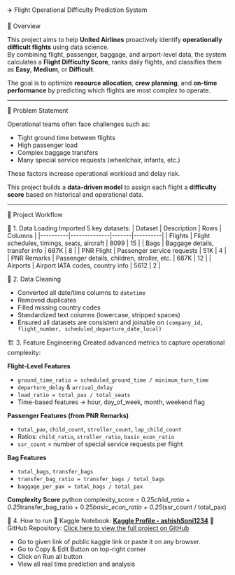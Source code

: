  ✈️ Flight Operational Difficulty Prediction System

📘 Overview

This project aims to help **United Airlines** proactively identify **operationally difficult flights** using data science.  
By combining flight, passenger, baggage, and airport-level data, the system calculates a **Flight Difficulty Score**, ranks daily flights, and classifies them as **Easy**, **Medium**, or **Difficult**.

The goal is to optimize **resource allocation**, **crew planning**, and **on-time performance** by predicting which flights are most complex to operate.

---

🧠 Problem Statement

Operational teams often face challenges such as:
- Tight ground time between flights  
- High passenger load  
- Complex baggage transfers  
- Many special service requests (wheelchair, infants, etc.)

These factors increase operational workload and delay risk.

This project builds a **data-driven model** to assign each flight a **difficulty score** based on historical and operational data.

---

🚀 Project Workflow

 🧩 1. Data Loading
Imported 5 key datasets:
| Dataset | Description | Rows | Columns |
|----------|--------------|-------|----------|
| Flights | Flight schedules, timings, seats, aircraft | 8099 | 15 |
| Bags | Baggage details, transfer info | 687K | 8 |
| PNR Flight | Passenger service requests | 51K | 4 |
| PNR Remarks | Passenger details, children, stroller, etc. | 687K | 12 |
| Airports | Airport IATA codes, country info | 5612 | 2 |

🧹 2. Data Cleaning
- Converted all date/time columns to `datetime`  
- Removed duplicates  
- Filled missing country codes  
- Standardized text columns (lowercase, stripped spaces)  
- Ensured all datasets are consistent and joinable on `(company_id, flight_number, scheduled_departure_date_local)`

 🏗️ 3. Feature Engineering
Created advanced metrics to capture operational complexity:

**Flight-Level Features**
- `ground_time_ratio = scheduled_ground_time / minimum_turn_time`
- `departure_delay` & `arrival_delay`
- `load_ratio = total_pax / total_seats`
- Time-based features → hour, day_of_week, month, weekend flag

**Passenger Features (from PNR Remarks)**
- `total_pax`, `child_count`, `stroller_count`, `lap_child_count`
- Ratios: `child_ratio`, `stroller_ratio`, `basic_econ_ratio`
- `ssr_count` = number of special service requests per flight

**Bag Features**
- `total_bags`, `transfer_bags`
- `transfer_bag_ratio = transfer_bags / total_bags`
- `baggage_per_pax = total_bags / total_pax`

**Complexity Score**
python
complexity_score = 0.25*child_ratio + 0.25*transfer_bag_ratio + 0.25*basic_econ_ratio + 0.25*(ssr_count / total_pax)

🚀 4. How to run
  🔗 Kaggle Notebook:
 [**Kaggle Profile - ashishSoni1234**](https://www.kaggle.com/ashishSoni1234)
 🔗 GitHub Repository:
[Click here to view the full project on GitHub](https://github.com/ashishSoni1234/Flight_Difficulty_score_system)

- Go to given link of public kaggle link or paste it on  any browser.
- Go to Copy & Edit Button on  top-right corner
- Click on Run all button 
- View all real  time prediction and analysis
